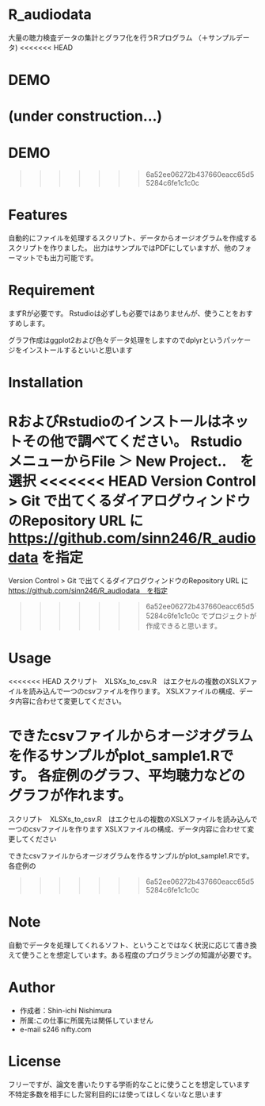 # R_audiodata
大量の聴力検査データの集計とグラフ化を行うRプログラム
 （＋サンプルデータ)
<<<<<<< HEAD

# DEMO

(under construction...)
=======
# DEMO
 
>>>>>>> 6a52ee06272b437660eacc65d55284c6fe1c1c0c

# Features
 
自動的にファイルを処理するスクリプト、データからオージオグラムを作成するスクリプトを作りました。
出力はサンプルではPDFにしていますが、他のフォーマットでも出力可能です。

# Requirement
 
まずRが必要です。
Rstudioは必ずしも必要ではありませんが、使うことをおすすめします。

グラフ作成はggplot2および色々データ処理をしますのでdplyrというパッケージをインストールするといいと思います

# Installation
 
RおよびRstudioのインストールはネットその他で調べてください。
Rstudio メニューからFile ＞ New Project..　を選択
<<<<<<< HEAD
Version Control > Git で出てくるダイアログウィンドウのRepository URL に　https://github.com/sinn246/R_audiodata を指定
=======
Version Control > Git で出てくるダイアログウィンドウのRepository URL に　https://github.com/sinn246/R_audiodata　を指定
>>>>>>> 6a52ee06272b437660eacc65d55284c6fe1c1c0c
でプロジェクトが作成できると思います。

# Usage
 
<<<<<<< HEAD
スクリプト　XLSXs_to_csv.R　はエクセルの複数のXSLXファイルを読み込んで一つのcsvファイルを作ります。
XSLXファイルの構成、データ内容に合わせて変更してください。

できたcsvファイルからオージオグラムを作るサンプルがplot_sample1.Rです。
各症例のグラフ、平均聴力などのグラフが作れます。
=======
スクリプト　XLSXs_to_csv.R　はエクセルの複数のXSLXファイルを読み込んで一つのcsvファイルを作ります
XSLXファイルの構成、データ内容に合わせて変更してください

できたcsvファイルからオージオグラムを作るサンプルがplot_sample1.Rです。各症例の
>>>>>>> 6a52ee06272b437660eacc65d55284c6fe1c1c0c

# Note
 
自動でデータを処理してくれるソフト、ということではなく状況に応じて書き換えて使うことを想定しています。ある程度のプログラミングの知識が必要です。

# Author
 
* 作成者：Shin-ichi Nishimura
* 所属:この仕事に所属先は関係していません
* e-mail s246 <atmark> nifty.com

# License

フリーですが、論文を書いたりする学術的なことに使うことを想定しています
不特定多数を相手にした営利目的には使ってほしくないなと思います

